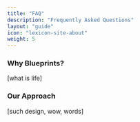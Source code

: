```yaml
---
title: "FAQ"
description: "Frequently Asked Questions"
layout: "guide"
icon: "lexicon-site-about"
weight: 5
---
```


### Why Blueprints?

[what is life]

### Our Approach

[such design, wow, words]
